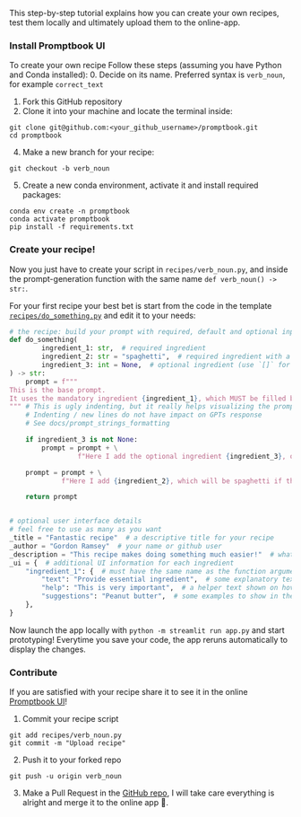 This step-by-step tutorial explains how you can create your own recipes, test them locally and ultimately upload them to the online-app.

### Install Promptbook UI
To create your own recipe Follow these steps (assuming you have Python and Conda installed):
 0. Decide on its name. Preferred syntax is `verb_noun`, for example `correct_text`
 1. Fork this GitHub repository
 2. Clone it into your machine and locate the terminal inside: 
```shell
git clone git@github.com:<your_github_username>/promptbook.git
cd promptbook
```
 4. Make a new branch for your recipe: 
```shell
git checkout -b verb_noun
```
 5. Create a new conda environment, activate it and install required packages: 
```shell
conda env create -n promptbook
conda activate promptbook
pip install -f requirements.txt
```


### Create your recipe!
Now you just have to create your script in `recipes/verb_noun.py`, and inside the prompt-generation function with the same name `def verb_noun() -> str:`.

For your first recipe your best bet is start from the code in the template [`recipes/do_something.py`](recipes/do_something.py) and edit it to your needs:
```python
# the recipe: build your prompt with required, default and optional inputs
def do_something(
        ingredient_1: str,  # required ingredient
        ingredient_2: str = "spaghetti",  # required ingredient with a default value
        ingredient_3: int = None,  # optional ingredient (use `[]` for lists)
) -> str:
    prompt = f"""
This is the base prompt.  
It uses the mandatory ingredient {ingredient_1}, which MUST be filled by the user.
""" # This is ugly indenting, but it really helps visualizing the prompts
    # Indenting / new lines do not have impact on GPTs response
    # See docs/prompt_strings_formatting

    if ingredient_3 is not None:
        prompt = prompt + \
                 f"Here I add the optional ingredient {ingredient_3}, only in case the user fills it."

    prompt = prompt + \
             f"Here I add {ingredient_2}, which will be spaghetti if the user does not fill it."

    return prompt


# optional user interface details
# feel free to use as many as you want
_title = "Fantastic recipe"  # a descriptive title for your recipe
_author = "Gordon Ramsey"  # your name or github user
_description = "This recipe makes doing something much easier!"  # what the recipe does / use cases
_ui = {  # additional UI information for each ingredient
    "ingredient_1": {  # must have the same name as the function argument it refers to
        "text": "Provide essential ingredient",  # some explanatory text written before the input field
        "help": "This is very important",  # a helper text shown on hover
        "suggestions": "Peanut butter",  # some examples to show in the input placeholder
    },
}
```

Now launch the app locally with `python -m streamlit run app.py` and start prototyping! Everytime you save your code, the app reruns automatically to display the changes.

### Contribute
If you are satisfied with your recipe share it to see it in the online [Promptbook UI](promptbook.streamlit.app)!
 1. Commit your recipe script
```shell
git add recipes/verb_noun.py
git commit -m "Upload recipe"
```
 2. Push it to your forked repo 
```shell
git push -u origin verb_noun
```
 3. Make a Pull Request in the [GitHub repo](https://github.com/nachollorca/promptbook), I will take care everything is alright and merge it to the online app :partying_face:.

